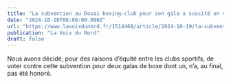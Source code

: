 ```yaml
---
title: "La subvention au Douai boxing-club pour son gala a suscité un vif débat au conseil municipal"
date: "2024-10-20T08:00:00.000Z"
url: "https://www.lavoixdunord.fr/1514468/article/2024-10-19/la-subvention-au-douai-boxing-club-pour-son-gala-suscite-un-vif-debat-au-conseil"
publication: "La Voix du Nord"
draft: false
---
```


Nous avons décidé, pour des raisons d’équité entre les clubs sportifs, de voter contre cette subvention pour deux galas de boxe dont un, n’a, au final, pas été honoré.
